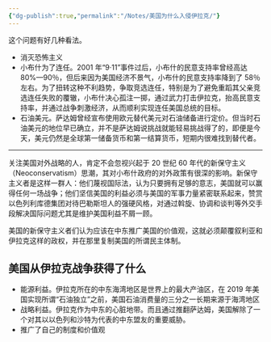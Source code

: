 ```yaml
---
{"dg-publish":true,"permalink":"/Notes/美国为什么入侵伊拉克/"}
---
```



这个问题有好几种看法。

- 消灭恐怖主义
- 小布什为了连任。2001 年“9·11”事件过后，小布什的民意支持率曾经高达 80%—90％，但后来因为美国经济不景气，小布什的民意支持率降到了 58％左右。为了扭转这种不利趋势，争取竞选连任，特别是为了避免重蹈其父亲竞选连任失败的覆辙，小布什决心孤注一掷，通过武力打击伊拉克，抬高民意支持率，并通过战争刺激经济，从而顺利实现连任美国总统的目标。
- 石油美元。萨达姆曾经宣布使用欧元替代美元对石油储备进行定价。但当时石油美元的地位早已确立，并不是萨达姆说挑战就能轻易挑战得了的，即便是今天，美元仍然是全球第一储备货币和第一结算货币，短期内很难找到替代者。

---

关注美国对外战略的人，肯定不会忽视兴起于 20 世纪 60 年代的新保守主义（Neoconservatism）思潮，其对小布什政府的对外政策有很深的影响。新保守主义者是这样一群人：他们蔑视国际法，认为只要拥有足够的意志，美国就可以赢得任何一场战争；他们坚信美国的利益必须与美国的军事力量紧密联系起来，赞赏以色列利库德集团对待巴勒斯坦人的强硬风格，对通过斡旋、协调和谈判等外交手段解决国际问题尤其是维护美国利益不屑一顾。

美国的新保守主义者们认为应该在中东推广美国的价值观，这就必须颠覆叙利亚和伊拉克这样的政权，并在那里复制美国的所谓民主体制。

## 美国从伊拉克战争获得了什么

- 能源利益。伊拉克所在的中东海湾地区是世界上的最大产油区，在 2019 年美国实现所谓“石油独立”之前，美国石油消费量的三分之一长期来源于海湾地区
- 战略利益。伊拉克作为中东的心脏地带。而且通过推翻萨达姆，美国解除了一个对其以以色列和沙特为代表的中东盟友的重要威胁。
- 推广了自己的制度和价值观

